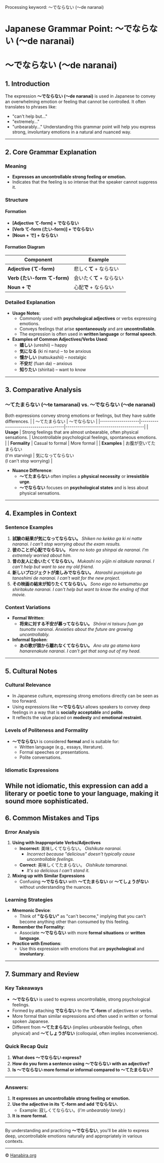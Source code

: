 Processing keyword: ～でならない (〜de naranai)
# Japanese Grammar Point: ～でならない (〜de naranai)
# ～でならない (〜de naranai)
## 1. Introduction
The expression **～でならない (〜de naranai)** is used in Japanese to convey an overwhelming emotion or feeling that cannot be controlled. It often translates to phrases like:
- "can't help but..."
- "extremely..."
- "unbearably..."
Understanding this grammar point will help you express strong, involuntary emotions in a natural and nuanced way.

---
## 2. Core Grammar Explanation
### Meaning
- **Expresses an uncontrollable strong feeling or emotion.**
- Indicates that the feeling is so intense that the speaker cannot suppress it.
### Structure
#### Formation
- **[Adjective て-form] + でならない**
- **[Verb て-form (たい-form)] + でならない**
- **[Noun + で] + ならない**
#### Formation Diagram
| Component                   | Example                           |
|-----------------------------|-----------------------------------|
| **Adjective (て-form)**      | 悲しく**て** + ならない           |
| **Verb (たい-form て-form)** | 会いたく**て** + ならない         |
| **Noun + で**               | 心配**で** + ならない             |
### Detailed Explanation
- **Usage Notes**:
  - Commonly used with **psychological adjectives** or verbs expressing emotions.
  - Conveys feelings that arise **spontaneously** and are **uncontrollable**.
  - The expression is often used in **written language** or **formal speech**.
- **Examples of Common Adjectives/Verbs Used**:
  - **嬉しい** (ureshii) – happy
  - **気になる** (ki ni naru) – to be anxious
  - **懐かしい** (natsukashii) – nostalgic
  - **不安だ** (fuan da) – anxious
  - **知りたい** (shiritai) – want to know
---
## 3. Comparative Analysis
### ～てたまらない (〜te tamaranai) vs. ～でならない (〜de naranai)
Both expressions convey strong emotions or feelings, but they have subtle differences.
|                    | ～てたまらない                          | ～でならない                            |
|--------------------|---------------------------------------|----------------------------------------|
| **Usage**          | Strong feelings that are almost unbearable, often physical sensations. | Uncontrollable psychological feelings, spontaneous emotions. |
| **Formality**      | Casual to formal                      | More formal                            |
| **Examples**       | お腹が空いてたまらない<br>(I'm starving) | 気になってならない<br>(I can't stop worrying) |
- **Nuance Difference**:
  - **～てたまらない** often implies a **physical necessity** or **irresistible urge**.
  - **～でならない** focuses on **psychological states** and is less about physical sensations.
---
## 4. Examples in Context
### Sentence Examples
1. **試験の結果が気になってならない。**
   *Shiken no kekka ga ki ni natte naranai.*
   *I can't stop worrying about the exam results.*
2. **彼のことが心配でならない。**
   *Kare no koto ga shinpai de naranai.*
   *I'm extremely worried about him.*
3. **昔の友人に会いたくてならない。**
   *Mukashi no yūjin ni aitakute naranai.*
   *I can't help but want to see my old friend.*
4. **新しいプロジェクトが楽しみでならない。**
   *Atarashii purojekuto ga tanoshimi de naranai.*
   *I can't wait for the new project.*
5. **その映画の結末が知りたくてならない。**
   *Sono eiga no ketsumatsu ga shiritakute naranai.*
   *I can't help but want to know the ending of that movie.*
### Context Variations
- **Formal Written**:
  - **将来に対する不安が募ってならない。**
    *Shōrai ni taisuru fuan ga tsunotte naranai.*
    *Anxieties about the future are growing uncontrollably.*
- **Informal Spoken**:
  - **あの歌が頭から離れなくてならない。**
    *Ano uta ga atama kara hanarenakute naranai.*
    *I can't get that song out of my head.*
---
## 5. Cultural Notes
### Cultural Relevance
- In Japanese culture, expressing strong emotions directly can be seen as too forward.
- Using expressions like **～でならない** allows speakers to convey deep feelings in a way that is **socially acceptable** and **polite**.
- It reflects the value placed on **modesty** and **emotional restraint**.
### Levels of Politeness and Formality
- **～でならない** is considered **formal** and is suitable for:
  - Written language (e.g., essays, literature).
  - Formal speeches or presentations.
  - Polite conversations.
### Idiomatic Expressions
While not idiomatic, this expression can add a **literary** or **poetic** tone to your language, making it sound more sophisticated.
---
## 6. Common Mistakes and Tips
### Error Analysis
1. **Using with Inappropriate Verbs/Adjectives**
   - **Incorrect**: 美味しくてならない。
     *Oishikute naranai.*
     - *Incorrect because "delicious" doesn't typically cause uncontrollable feelings.*
   - **Correct**: 美味しくてたまらない。
     *Oishikute tamaranai.*
     - *It's so delicious I can't stand it.*
2. **Mixing up with Similar Expressions**
   - Confusing **～でならない** with **～てたまらない** or **～てしょうがない** without understanding the nuances.
### Learning Strategies
- **Mnemonic Device**:
  - Think of **"ならない"** as "can't become," implying that you can't become anything other than consumed by this feeling.
- **Remember the Formality**:
  - Associate **～でならない** with more **formal situations** or **written language**.
- **Practice with Emotions**:
  - Use this expression with emotions that are **psychological** and **involuntary**.
---
## 7. Summary and Review
### Key Takeaways
- **～でならない** is used to express uncontrollable, strong psychological feelings.
- Formed by attaching **でならない** to the **て-form** of adjectives or verbs.
- More formal than similar expressions and often used in written or formal spoken Japanese.
- Different from **～てたまらない** (implies unbearable feelings, often physical) and **～てしょうがない** (colloquial, often implies inconvenience).
### Quick Recap Quiz
1. **What does ～でならない express?**
2. **How do you form a sentence using ～でならない with an adjective?**
3. **Is ～でならない more formal or informal compared to ～てたまらない?**
---
### Answers:
1. **It expresses an uncontrollable strong feeling or emotion.**
2. **Use the adjective in its て-form and add でならない.**
   - Example: 寂しくてならない。(*I'm unbearably lonely.*)
3. **It is more formal.**
---
By understanding and practicing **～でならない**, you'll be able to express deep, uncontrollable emotions naturally and appropriately in various contexts.


---

© [Hanabira.org](https://hanabira.org)
